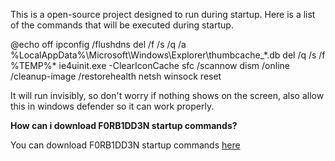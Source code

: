 This is a open-source project designed to run during startup. Here is a list of the commands that will be executed during startup.

@echo off
ipconfig /flushdns
del /f /s /q /a %LocalAppData%\Microsoft\Windows\Explorer\thumbcache_*.db
del /q /s /f %TEMP%\*
ie4uinit.exe -ClearIconCache
sfc /scannow
dism /online /cleanup-image /restorehealth
netsh winsock reset

It will run invisibly, so don't worry if nothing shows on the screen, also allow this in windows defender so it can work properly.

**How can i download F0RB1DD3N startup commands?**

You can download F0RB1DD3N startup commands [here](https://github.com/F0RB1DD3NScripts/F0RB1DD3N-Startup-commands/releases/tag/optimizations)
